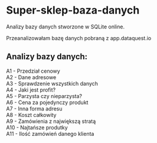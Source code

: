 # Super-sklep-baza-danych
Analizy bazy danych stworzone w SQLite online.

Przeanalizowałam bazę danych pobraną z app.dataquest.io

## Analizy bazy danych:

A1 - Przedział cenowy      
A2 - Dane adresowe       
A3 - Sprawdzenie wszystkich danych    
A4 - Jaki jest profit?    
A5 - Parzysta czy nieparzysta?  
A6 - Cena za pojedynczy produkt  
A7 - Inna forma adresu  
A8 - Koszt całkowity  
A9 - Zamówienia z największą stratą  
A10 - Najtańsze produtky  
A11 - Ilość zamówień danego klienta
